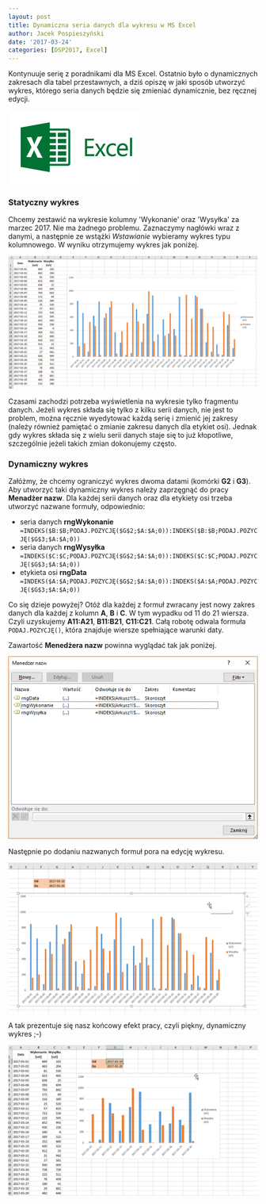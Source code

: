 ```yaml
---
layout: post
title: Dynamiczna seria danych dla wykresu w MS Excel
author: Jacek Pospieszyński
date: '2017-03-24'
categories: [DSP2017, Excel]
---
```

Kontynuuje serię z poradnikami dla MS Excel. Ostatnio było o dynamicznych zakresach dla tabel przestawnych, a dziś opiszę w jaki sposób utworzyć wykres, którego seria danych będzie się zmieniać dynamicznie, bez ręcznej edycji.

![logo ms excel](/assets/2017-03-24-dynamiczny_wykres/excel-logo.png "MS Excel")

<!--more-->

### Statyczny wykres
Chcemy zestawić na wykresie kolumny 'Wykonanie' oraz 'Wysyłka' za marzec 2017. Nie ma żadnego problemu. Zaznaczymy nagłówki wraz z danymi, a następnie ze wstążki *Wstawianie* wybieramy wykres typu kolumnowego. W wyniku otrzymujemy wykres jak poniżej.

![statyczny wykres](/assets/2017-03-24-dynamiczny_wykres/fixed-chart.png "statyczny wykres")

Czasami zachodzi potrzeba wyświetlenia na wykresie tylko fragmentu danych. Jeżeli wykres składa się tylko z kilku serii danych, nie jest to problem, można ręcznie wyedytować każdą serię i zmienić jej zakresy (należy również pamiętać o zmianie zakresu danych dla etykiet osi). Jednak gdy wykres składa się z wielu serii danych staje się to już kłopotliwe, szczególnie jeżeli takich zmian dokonujemy często.

### Dynamiczny wykres
Załóżmy, że chcemy ograniczyć wykres dwoma datami (komórki **G2** i **G3**). Aby utworzyć taki dynamiczny wykres należy zaprzęgnąć do pracy **Menadżer nazw**. Dla każdej serii danych oraz dla etykiety osi trzeba utworzyć nazwane formuły, odpowiednio:
* seria danych **rngWykonanie**
`=INDEKS($B:$B;PODAJ.POZYCJĘ($G$2;$A:$A;0)):INDEKS($B:$B;PODAJ.POZYCJĘ($G$3;$A:$A;0))`
* seria danych **rngWysyłka**
`=INDEKS($C:$C;PODAJ.POZYCJĘ($G$2;$A:$A;0)):INDEKS($C:$C;PODAJ.POZYCJĘ($G$3;$A:$A;0))`
* etykieta osi **rngData**
`=INDEKS($A:$A;PODAJ.POZYCJĘ($G$2;$A:$A;0)):INDEKS($A:$A;PODAJ.POZYCJĘ($G$3;$A:$A;0))`

Co się dzieje powyżej? Otóż dla każdej z formuł zwracany jest nowy zakres danych dla każdej z kolumn **A**, **B** i **C**. W tym wypadku od 11 do 21 wiersza. Czyli uzyskujemy **A11:A21**, **B11:B21**, **C11:C21**. Całą robotę odwala formuła `PODAJ.POZYCJĘ()`, która znajduje wiersze spełniające warunki daty.

Zawartość **Menedżera nazw** powinna wyglądać tak jak poniżej.

![menadżer nazw](/assets/2017-03-24-dynamiczny_wykres/name-manager.png "menadżer nazw")

Następnie po dodaniu nazwanych formuł pora na edycję wykresu.

![edycja wykresu](/assets/2017-03-24-dynamiczny_wykres/chart-edit-data-series.gif "edycja wykresu")

A tak prezentuje się nasz końcowy efekt pracy, czyli piękny, dynamiczny wykres ;-)

![dynamiczny wykres](/assets/2017-03-24-dynamiczny_wykres/dynamic-chart.gif "dynamiczny wykres")